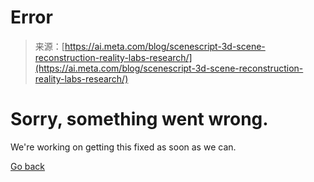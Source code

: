 <!--yml
category: 未分类
date: 2024-05-29 12:36:56
-->

# Error

> 来源：[https://ai.meta.com/blog/scenescript-3d-scene-reconstruction-reality-labs-research/](https://ai.meta.com/blog/scenescript-3d-scene-reconstruction-reality-labs-research/)

# Sorry, something went wrong.

We're working on getting this fixed as soon as we can.

[Go back](//www.facebook.com/)